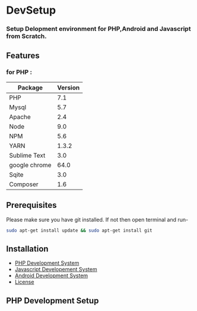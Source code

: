 # DevSetup
### Setup Delopment environment for PHP,Android and Javascript from Scratch.

## Features
 
### for PHP :


Package 		| Version
---     		| ---
PHP  			| 7.1
Mysql  			| 5.7
Apache  		| 2.4
Node 			| 9.0
NPM  			| 5.6
YARN 			| 1.3.2
Sublime Text 	| 3.0
google chrome 	| 64.0
Sqite 			| 3.0
Composer		| 1.6



## Prerequisites

Please make sure you have git installed. If not then open terminal and run-


```bash
sudo apt-get install update && sudo apt-get install git
```


## Installation

* [PHP Development System](#php-development-setup)
* [Javascript Developement System](#javascript)
* [Android Development System](#android)
* [License](#license)


## PHP Development Setup
